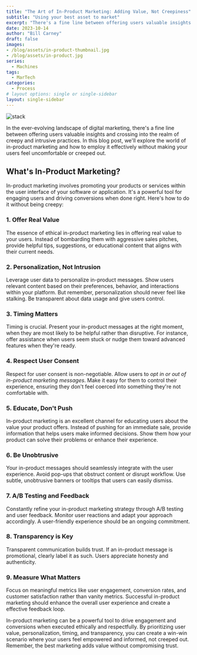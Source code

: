 ```yaml
---
title: "The Art of In-Product Marketing: Adding Value, Not Creepiness"
subtitle: "Using your best asset to market"
excerpt: "There's a fine line between offering users valuable insights and crossing into the realm of creepy and intrusive practices. In this blog post, we'll explore the world of in-product marketing and how to employ it effectively without making your users feel uncomfortable or creeped out."
date: 2023-10-14
author: "Bill Carney"
draft: false
images:
- /blog/assets/in-product-thumbnail.jpg
- /blog/assets/in-product.jpg
series:
  - Machines
tags:
  - MarTech
categories:
  - Process
# layout options: single or single-sidebar
layout: single-sidebar
---
```


![stack](/blog/assets/in-product.jpg)


In the ever-evolving landscape of digital marketing, there's a fine line between offering users valuable insights and crossing into the realm of creepy and intrusive practices. In this blog post, we'll explore the world of in-product marketing and how to employ it effectively without making your users feel uncomfortable or creeped out.

## What's In-Product Marketing?
In-product marketing involves promoting your products or services within the user interface of your software or application. It's a powerful tool for engaging users and driving conversions when done right. Here's how to do it without being creepy:

### 1. Offer Real Value
The essence of ethical in-product marketing lies in offering real value to your users. Instead of bombarding them with aggressive sales pitches, provide helpful tips, suggestions, or educational content that aligns with their current needs.

### 2. Personalization, Not Intrusion
Leverage user data to personalize in-product messages. Show users relevant content based on their preferences, behavior, and interactions within your platform. But remember, personalization should never feel like stalking. Be transparent about data usage and give users control.

### 3. Timing Matters
Timing is crucial. Present your in-product messages at the right moment, when they are most likely to be helpful rather than disruptive. For instance, offer assistance when users seem stuck or nudge them toward advanced features when they're ready.

### 4. Respect User Consent
Respect for user consent is non-negotiable. Allow users to *opt in or out of in-product marketing messages*. Make it easy for them to control their experience, ensuring they don't feel coerced into something they're not comfortable with.

### 5. Educate, Don't Push
In-product marketing is an excellent channel for educating users about the value your product offers. Instead of pushing for an immediate sale, provide information that helps users make informed decisions. Show them how your product can solve their problems or enhance their experience.

### 6. Be Unobtrusive
Your in-product messages should seamlessly integrate with the user experience. Avoid pop-ups that obstruct content or disrupt workflow. Use subtle, unobtrusive banners or tooltips that users can easily dismiss.

### 7. A/B Testing and Feedback
Constantly refine your in-product marketing strategy through A/B testing and user feedback. Monitor user reactions and adapt your approach accordingly. A user-friendly experience should be an ongoing commitment.

### 8. Transparency is Key
Transparent communication builds trust. If an in-product message is promotional, clearly label it as such. Users appreciate honesty and authenticity.

### 9. Measure What Matters
Focus on meaningful metrics like user engagement, conversion rates, and customer satisfaction rather than vanity metrics. Successful in-product marketing should enhance the overall user experience and create a effective feedback loop.

In-product marketing can be a powerful tool to drive engagement and conversions when executed ethically and respectfully. By prioritizing user value, personalization, timing, and transparency, you can create a win-win scenario where your users feel empowered and informed, not creeped out. Remember, the best marketing adds value without compromising trust.
